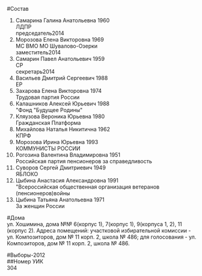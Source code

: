 #Состав  
1. Самарина Галина Анатольевна 1960  
    ЛДПР  
    председатель2014  
2. Морозова Елена Викторовна 1969  
    МС ВМО МО Шувалово-Озерки  
    заместитель2014  
3. Самарин Павел Анатольевич 1959  
    СР  
    секретарь2014  
4. Васильев Дмитрий Сергеевич 1988  
    ЕР  
5. Захарова Елена Викторовна 1974  
    Трудовая партия России  
6. Калашников Алексей Юрьевич 1988  
    "Фонд "Будущее Родины"  
7. Кляузова Вероника Юрьевна 1980  
    Гражданская Платформа  
8. Михайлова Наталья Никитична 1962  
    КПРФ  
9. Морозова Ирина Юрьевна 1993  
    КОММУНИСТЫ РОССИИ  
10. Рогозина Валентина Владимировна 1951  
    Российская партия пенсионеров за справедливость  
11. Суворов Сергей Дмитриевич 1949  
    ЯБЛОКО  
12. Цыбина Анастасия Александровна 1991  
    "Всероссийская общественная организация ветеранов (пенсионеров)войны  
13. Цыбина Татьяна Анатольевна 1971  
    За женщин России  
  
#Дома  
ул. Хошимина, дома №№ 6(корпус 1), 7(корпус 1), 9(корпуса 1, 2), 11 (корпус 2). Адреса помещений: участковой избирательной комиссии - ул. Композиторов, дом № 11 корп. 2, школа № 486; для голосования - ул. Композиторов, дом № 11 корп. 2, школа № 486.  
  
#Выборы-2012  
##Номер УИК  
304  
